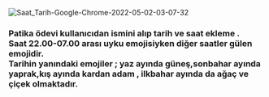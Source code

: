 

![Saat_Tarih-Google-Chrome-2022-05-02-03-07-32](https://user-images.githubusercontent.com/83772404/166170463-eacd2084-e243-43a5-81c2-9fd5a8c66bb2.gif)


### Patika ödevi kullanıcıdan ismini alıp tarih ve saat ekleme . <br>Saat 22.00-07.00 arası uyku emojisiyken diğer saatler gülen emojidir. <br> Tarihin yanındaki emojiler ; yaz ayında güneş,sonbahar ayında yaprak,kış ayında kardan adam , ilkbahar ayında da ağaç ve çiçek  olmaktadır.
